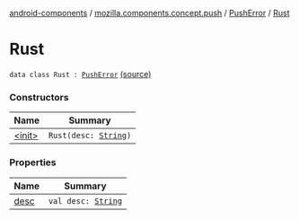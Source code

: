 [android-components](../../../index.md) / [mozilla.components.concept.push](../../index.md) / [PushError](../index.md) / [Rust](./index.md)

# Rust

`data class Rust : `[`PushError`](../index.md) [(source)](https://github.com/mozilla-mobile/android-components/blob/master/components/concept/push/src/main/java/mozilla/components/concept/push/PushProcessor.kt#L96)

### Constructors

| Name | Summary |
|---|---|
| [&lt;init&gt;](-init-.md) | `Rust(desc: `[`String`](https://kotlinlang.org/api/latest/jvm/stdlib/kotlin/-string/index.html)`)` |

### Properties

| Name | Summary |
|---|---|
| [desc](desc.md) | `val desc: `[`String`](https://kotlinlang.org/api/latest/jvm/stdlib/kotlin/-string/index.html) |

